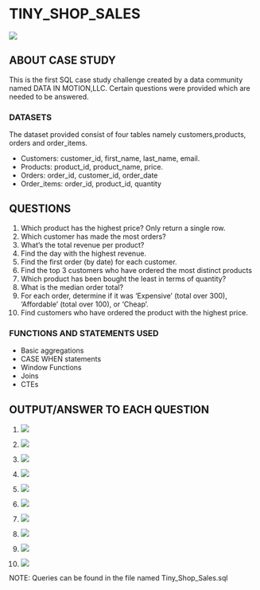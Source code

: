 # TINY_SHOP_SALES

![](Tiny-Shop-Sales-600x600.png)

## ABOUT CASE STUDY
This is the first SQL case study challenge created by a data community named DATA IN MOTION,LLC. 
Certain questions were provided which are needed to be answered.

### DATASETS
The dataset provided consist of four tables namely customers,products, orders and order_items.
- Customers: customer_id, first_name, last_name, email.
- Products: product_id, product_name, price.
- Orders: order_id, customer_id, order_date
- Order_items: order_id, product_id, quantity

## QUESTIONS
1. Which product has the highest price? Only return a single row.
2. Which customer has made the most orders?
3. What’s the total revenue per product?
4. Find the day with the highest revenue.
5. Find the first order (by date) for each customer.
6. Find the top 3 customers who have ordered the most distinct products
7. Which product has been bought the least in terms of quantity?
8. What is the median order total?
9. For each order, determine if it was ‘Expensive’ (total over 300),      ‘Affordable’ (total over 100), or ‘Cheap’.
10. Find customers who have ordered the product with the highest price.

### FUNCTIONS AND STATEMENTS USED
- Basic aggregations
- CASE WHEN statements
- Window Functions
- Joins
- CTEs

## OUTPUT/ANSWER TO EACH QUESTION
1. ![](Output_One.png)

2. ![](Output_Two.png)

3. ![](Output_Three.png)

4. ![](Output_Four.png)

5. ![](Output_Five.png)

6. ![](Output_Six.png)

7. ![](Output_Seven.png)

8. ![](Output_Eight.png)

9. ![](Output_Nine.png)

10. ![](Output_Ten.png)


NOTE: Queries can be found in the file named Tiny_Shop_Sales.sql 


